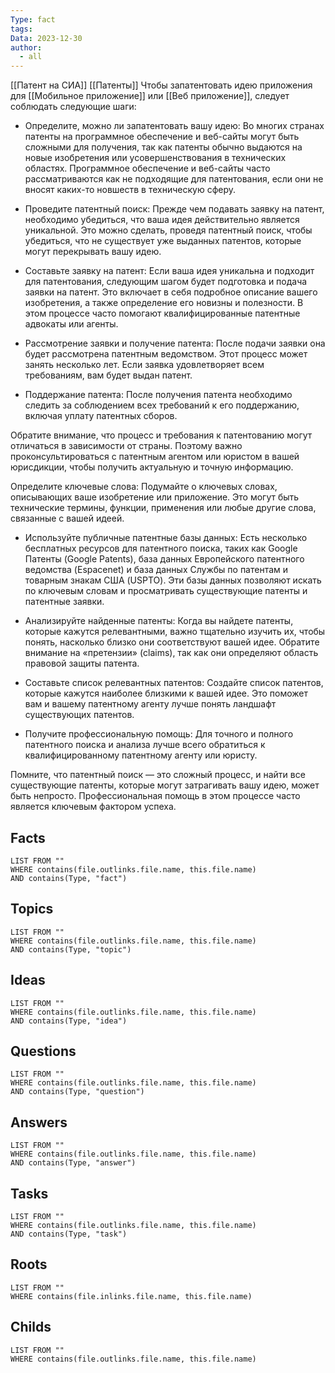 ```yaml
---
Type: fact
tags: 
Data: 2023-12-30
author:
  - all
---
```

[[Патент на СИА]] [[Патенты]]
Чтобы запатентовать идею приложения для [[Мобильное приложение]] или [[Веб приложение]], следует соблюдать следующие шаги:

- Определите, можно ли запатентовать вашу идею: Во многих странах патенты на программное обеспечение и веб-сайты могут быть сложными для получения, так как патенты обычно выдаются на новые изобретения или усовершенствования в технических областях. Программное обеспечение и веб-сайты часто рассматриваются как не подходящие для патентования, если они не вносят каких-то новшеств в техническую сферу.  
      
    
- Проведите патентный поиск: Прежде чем подавать заявку на патент, необходимо убедиться, что ваша идея действительно является уникальной. Это можно сделать, проведя патентный поиск, чтобы убедиться, что не существует уже выданных патентов, которые могут перекрывать вашу идею.  
      
    
- Составьте заявку на патент: Если ваша идея уникальна и подходит для патентования, следующим шагом будет подготовка и подача заявки на патент. Это включает в себя подробное описание вашего изобретения, а также определение его новизны и полезности. В этом процессе часто помогают квалифицированные патентные адвокаты или агенты.  
      
    
- Рассмотрение заявки и получение патента: После подачи заявки она будет рассмотрена патентным ведомством. Этот процесс может занять несколько лет. Если заявка удовлетворяет всем требованиям, вам будет выдан патент.  
      
    
- Поддержание патента: После получения патента необходимо следить за соблюдением всех требований к его поддержанию, включая уплату патентных сборов.
    

Обратите внимание, что процесс и требования к патентованию могут отличаться в зависимости от страны. Поэтому важно проконсультироваться с патентным агентом или юристом в вашей юрисдикции, чтобы получить актуальную и точную информацию.

  
Определите ключевые слова: Подумайте о ключевых словах, описывающих ваше изобретение или приложение. Это могут быть технические термины, функции, применения или любые другие слова, связанные с вашей идеей.

- Используйте публичные патентные базы данных: Есть несколько бесплатных ресурсов для патентного поиска, таких как Google Патенты (Google Patents), база данных Европейского патентного ведомства (Espacenet) и база данных Службы по патентам и товарным знакам США (USPTO). Эти базы данных позволяют искать по ключевым словам и просматривать существующие патенты и патентные заявки.
    
- Анализируйте найденные патенты: Когда вы найдете патенты, которые кажутся релевантными, важно тщательно изучить их, чтобы понять, насколько близко они соответствуют вашей идее. Обратите внимание на «претензии» (claims), так как они определяют область правовой защиты патента.
    
- Составьте список релевантных патентов: Создайте список патентов, которые кажутся наиболее близкими к вашей идее. Это поможет вам и вашему патентному агенту лучше понять ландшафт существующих патентов.
    
- Получите профессиональную помощь: Для точного и полного патентного поиска и анализа лучше всего обратиться к квалифицированному патентному агенту или юристу.
    

Помните, что патентный поиск — это сложный процесс, и найти все существующие патенты, которые могут затрагивать вашу идею, может быть непросто. Профессиональная помощь в этом процессе часто является ключевым фактором успеха.

  

## Facts
```dataview
LIST FROM ""
WHERE contains(file.outlinks.file.name, this.file.name)
AND contains(Type, "fact")
```
## Topics
```dataview
LIST FROM ""
WHERE contains(file.outlinks.file.name, this.file.name)
AND contains(Type, "topic")
```
## Ideas
```dataview
LIST FROM ""
WHERE contains(file.outlinks.file.name, this.file.name)
AND contains(Type, "idea")
```
## Questions
```dataview
LIST FROM ""
WHERE contains(file.outlinks.file.name, this.file.name)
AND contains(Type, "question")
```
## Answers
```dataview
LIST FROM ""
WHERE contains(file.outlinks.file.name, this.file.name)
AND contains(Type, "answer")
```
## Tasks
```dataview
LIST FROM ""
WHERE contains(file.outlinks.file.name, this.file.name)
AND contains(Type, "task")
```
## Roots
```dataview
LIST FROM ""
WHERE contains(file.inlinks.file.name, this.file.name)
```

## Childs
```dataview
LIST FROM ""
WHERE contains(file.outlinks.file.name, this.file.name)
```